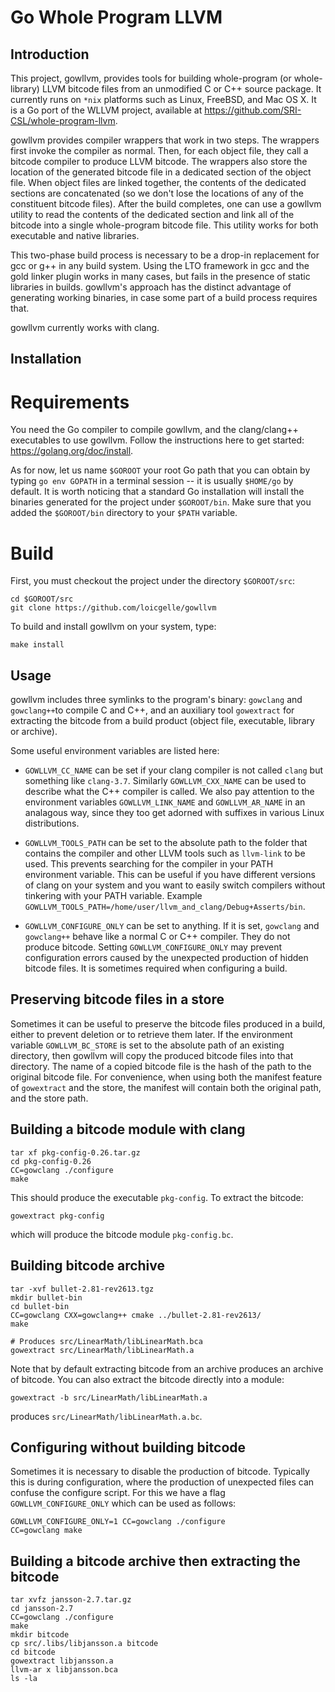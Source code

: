 Go Whole Program LLVM
==================

Introduction
------------

This project, gowllvm, provides tools for building whole-program (or
whole-library) LLVM bitcode files from an unmodified C or C++
source package. It currently runs on `*nix` platforms such as Linux,
FreeBSD, and Mac OS X. It is a Go port of the WLLVM project, available
at https://github.com/SRI-CSL/whole-program-llvm.

gowllvm provides compiler wrappers that work in two
steps. The wrappers first invoke the compiler as normal. Then, for
each object file, they call a bitcode compiler to produce LLVM
bitcode. The wrappers also store the location of the generated bitcode
file in a dedicated section of the object file.  When object files are
linked together, the contents of the dedicated sections are
concatenated (so we don't lose the locations of any of the constituent
bitcode files). After the build completes, one can use a gowllvm
utility to read the contents of the dedicated section and link all of
the bitcode into a single whole-program bitcode file. This utility
works for both executable and native libraries.

This two-phase build process is necessary to be a drop-in replacement
for gcc or g++ in any build system.  Using the LTO framework in gcc
and the gold linker plugin works in many cases, but fails in the
presence of static libraries in builds.  gowllvm's approach has the
distinct advantage of generating working binaries, in case some part
of a build process requires that.

gowllvm currently works with clang.

Installation
------------

Requirements
=======

You need the Go compiler to compile gowllvm, and the clang/clang++ executables
to use gowllvm. Follow the instructions here to get started:
https://golang.org/doc/install.

As for now, let us name `$GOROOT` your root Go path that you can obtain by
typing `go env GOPATH` in a terminal session -- it is usually `$HOME/go`
by default. It is worth noticing that a standard Go installation will install
the binaries generated for the project under `$GOROOT/bin`. Make sure that you
added the `$GOROOT/bin` directory to your `$PATH` variable.

Build
=======

First, you must checkout the project under the directory `$GOROOT/src`:
```
cd $GOROOT/src
git clone https://github.com/loicgelle/gowllvm
```

To build and install gowllvm on your system, type:
```
make install
```

Usage
-----

gowllvm includes three symlinks to the program's binary: `gowclang` and
`gowclang++`to compile C and C++, and an auxiliary tool `gowextract` for
extracting the bitcode from a build product (object file, executable, library
or archive).

Some useful environment variables are listed here:

 * `GOWLLVM_CC_NAME` can be set if your clang compiler is not called `clang` but
    something like `clang-3.7`. Similarly `GOWLLVM_CXX_NAME` can be used to
    describe what the C++ compiler is called. We also pay attention to the
    environment  variables `GOWLLVM_LINK_NAME` and `GOWLLVM_AR_NAME` in an
    analagous way, since they too get adorned with suffixes in various Linux
    distributions.

 * `GOWLLVM_TOOLS_PATH` can be set to the absolute path to the folder that
   contains the compiler and other LLVM tools such as `llvm-link` to be used.
   This prevents searching for the compiler in your PATH environment variable.
   This can be useful if you have different versions of clang on your system
   and you want to easily switch compilers without tinkering with your PATH
   variable.
   Example `GOWLLVM_TOOLS_PATH=/home/user/llvm_and_clang/Debug+Asserts/bin`.

* `GOWLLVM_CONFIGURE_ONLY` can be set to anything. If it is set, `gowclang`
   and `gowclang++` behave like a normal C or C++ compiler. They do not
   produce bitcode. Setting `GOWLLVM_CONFIGURE_ONLY` may prevent configuration
   errors caused by the unexpected production of hidden bitcode files. It is
   sometimes required when configuring a build.

Preserving bitcode files in a store
--------------------------------

Sometimes it can be useful to preserve the bitcode files produced in a
build, either to prevent deletion or to retrieve them later. If the
environment variable `GOWLLVM_BC_STORE` is set to the absolute path of
an existing directory, then gowllvm will copy the produced bitcode files
into that directory. The name of a copied bitcode file is the hash of the path
to the original bitcode file. For convenience, when using both the manifest
feature of `gowextract` and the store, the manifest will contain both the
original path, and the store path.

Building a bitcode module with clang
------------------------------------

```
tar xf pkg-config-0.26.tar.gz
cd pkg-config-0.26
CC=gowclang ./configure
make
```

This should produce the executable `pkg-config`. To extract the bitcode:
```
gowextract pkg-config
```

which will produce the bitcode module `pkg-config.bc`.


Building bitcode archive
------------------------

```
tar -xvf bullet-2.81-rev2613.tgz
mkdir bullet-bin
cd bullet-bin
CC=gowclang CXX=gowclang++ cmake ../bullet-2.81-rev2613/
make

# Produces src/LinearMath/libLinearMath.bca
gowextract src/LinearMath/libLinearMath.a
```

Note that by default extracting bitcode from an archive produces an archive of
bitcode. You can also extract the bitcode directly into a module:
```
gowextract -b src/LinearMath/libLinearMath.a
```
produces `src/LinearMath/libLinearMath.a.bc`.


Configuring without building bitcode
------------------------------------

Sometimes it is necessary to disable the production of bitcode. Typically this
is during configuration, where the production of unexpected files can confuse
the configure script. For this we have a flag `GOWLLVM_CONFIGURE_ONLY` which
can be used as follows:
```
GOWLLVM_CONFIGURE_ONLY=1 CC=gowclang ./configure
CC=gowclang make
```


Building a bitcode archive then extracting the bitcode
------------------------------------------------------

```
tar xvfz jansson-2.7.tar.gz
cd jansson-2.7
CC=gowclang ./configure
make
mkdir bitcode
cp src/.libs/libjansson.a bitcode
cd bitcode
gowextract libjansson.a
llvm-ar x libjansson.bca
ls -la
```
